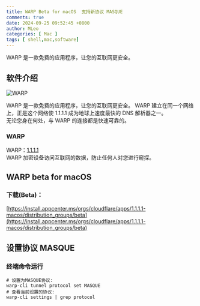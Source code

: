 ```yaml
---
title: WARP Beta for macOS  支持新协议 MASQUE
comments: true
date: 2024-09-25 09:52:45 +0800
author: MLeo
categories: [ Mac ]
tags: [ shell,mac,software]
---
```



WARP 是一款免费的应用程序，让您的互联网更安全。

## 软件介绍

![WARP](https://images.ichochy.com/20240925115830.png)

WARP 是一款免费的应用程序，让您的互联网更安全。
WARP 建立在同一个网络上，正是这个网络使 1.1.1.1 成为地球上速度最快的 DNS 解析器之一。  
无论您身在何处，与 WARP 的连接都是快速可靠的。



### WARP 
WARP：[1.1.1.1](https://one.one.one.one/)  
WARP 加密设备访问互联网的数据，防止任何人对您进行窥探。  

## WARP beta for macOS 
### 下载(Beta)：  
[https://install.appcenter.ms/orgs/cloudflare/apps/1.1.1.1-macos/distribution_groups/beta](https://install.appcenter.ms/orgs/cloudflare/apps/1.1.1.1-macos/distribution_groups/beta)  

## 设置协议 MASQUE
### 终端命令运行  
```shell
# 设置为MASQUE协议:
warp-cli tunnel protocol set MASQUE
# 查看当前设置的协议:
warp-cli settings | grep protocol
```

